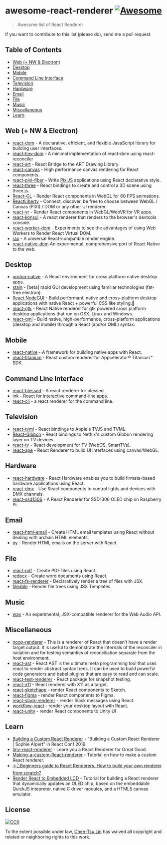 # awesome-react-renderer [![Awesome](https://cdn.rawgit.com/sindresorhus/awesome/d7305f38d29fed78fa85652e3a63e154dd8e8829/media/badge.svg)](https://github.com/sindresorhus/awesome)

> Awesome list of React Renderer

If you want to contribute to this list (please do), send me a pull request.

## Table of Contents

<!-- MarkdownTOC depth=4 -->

- [Web (+ NW & Electron)](#web)
- [Desktop](#desktop)
- [Mobile](#mobile)
- [Command Line Interface](#cli)
- [Television](#tv)
- [Hardware](#hardware)
- [Email](#email)
- [File](#file)
- [Music](#music)
- [Miscellaneous](#Miscellaneous)
- [Learn](#learn)

<!-- /MarkdownTOC -->

<a name="web" />

## Web (+ NW & Electron)

* [react-dom](https://github.com/facebook/react/tree/master/packages/react-dom) - A declarative, efficient, and flexible JavaScript library for building user interfaces.
* [react-tiny-dom](https://github.com/jiayihu/react-tiny-dom) - A minimal implementation of react-dom using react-reconciler
* [react-art](https://github.com/reactjs/react-art) - React Bridge to the ART Drawing Library.
* [react-canvas](https://github.com/Flipboard/react-canvas) - High performance canvas rendering for React components.
* [react-pixi-fiber](https://github.com/michalochman/react-pixi-fiber) - Write [PixiJS](http://www.pixijs.com/) applications using React declarative style.
* [react-three](https://github.com/Izzimach/react-three) - React bindings to create and control a 3D scene using three.js.
* [React-GL](https://github.com/PixelsCommander/React-GL) - Render React components in WebGL for 60 FPS animations.
* [ReactLiberty](https://github.com/LibertyGlobal/ReactLiberty) - Connect, discover, be free to choose between WebGL / Canvas (PIXI) / DOM or any other UI renderer.
* [react-vr](https://github.com/facebookincubator/react-vr) - Render React components in WebGL/WebVR for VR apps.
* [react-konsul](https://github.com/mohebifar/konsul) - A react renderer that renders to the browser's devtools console.
* [react-worker-dom](https://github.com/web-perf/react-worker-dom) - Experiments to see the advantages of using Web Workers to Render React Virtual DOM.
* [rax](https://github.com/alibaba/rax) - A universal React-compatible render engine.
* [react-native-dom](https://github.com/vincentriemer/react-native-dom) An experimental, comprehensive port of React Native to the web.

<a name="desktop" />

## Desktop

* [proton-native](https://github.com/kusti8/proton-native) - A React environment for cross platform native desktop apps.
* [stain](https://github.com/cztomsik/stain) - [beta] rapid GUI development using familiar technologies (fat-free electron).
* [React NodeGUI](https://github.com/nodegui/react-nodegui) - Build performant, native and cross-platform desktop applications with native React + powerful CSS like styling.🚀
* [react-gtk](https://github.com/codejamninja/react-gtk) - React Native renderer for gtk powered cross platform desktop applications that run on OSX, Linux and Windows.
* [react-qml](https://github.com/longseespace/react-qml) - Build native, high-performance, cross-platform applications (desktop and mobile) through a React (and/or QML) syntax.

<a name="mobile" />

## Mobile

* [react-native](https://github.com/facebook/react-native) - A framework for building native apps with React.
* [react-titanium](https://github.com/yuchi/react-titanium) - React custom renderer for Appcelerator® Titanium™ SDK.

<a name="cli" />

## Command Line Interface

* [react-blessed](https://github.com/Yomguithereal/react-blessed) - A react renderer for blessed.
* [ink](https://github.com/vadimdemedes/ink) - React for interactive command-line apps.
* [react-cli](https://github.com/mgrip/react-cli) - a react renderer for the command line.

<a name="tv" />

## Television

* [react-tvml](https://github.com/ramitos/react-tvml) - React bindings to Apple's TVJS and TVML.
* [React-Gibbon](http://techblog.netflix.com/2017/01/crafting-high-performance-tv-user.html) - React bindings to Netflix's custom Gibbon rendering layer on TV devices.
* [react-tv](https://github.com/raphamorim/react-tv) - React development for TV (WebOS, SmartTVs).
* [react-ape](https://github.com/raphamorim/react-ape) - React Renderer to build UI interfaces using canvas/WebGL.

<a name="hardware" />

## Hardware

* [react-hardware](https://github.com/iamdustan/react-hardware) - React Hardware enables you to build firmata-based hardware applications using React.
* [react-dmx](https://github.com/alexanderson1993/react-dmx) - Use React components to control lights and devices with DMX channels.
* [react-ssd1306](https://github.com/doodlewind/react-ssd1306) - A React Renderer for SSD1306 OLED chip on Raspberry Pi.

<a name="email" />

## Email

* [react-html-email](https://github.com/chromakode/react-html-email) - Create HTML email templates using React without dealing with archaic HTML elements.
* [oy](https://github.com/revivek/oy) - Render HTML emails on the server with React.

<a name="file" />

## File

* [react-pdf](https://github.com/diegomura/react-pdf) - Create PDF files using React.
* [redocx](https://github.com/nitin42/redocx) - Create word documents using React.
* [react-fs-renderer](https://github.com/ericvicenti/react-fs-renderer) - Declaratively render a tree of files with JSX.
* [fileable](https://github.com/johnhenry/fileable) - Render file trees using JSX Templates.

<a name="music" />

## Music

* [wax](https://github.com/jamesseanwright/wax) - An experimental, JSX-compatible renderer for the Web Audio API.

<a name="miscellaneous" />

## Miscellaneous

* [noop-renderer](https://github.com/facebook/react/blob/master/src/renderers/noop/ReactNoop.js) - This is a renderer of React that doesn't have a render target output. It is useful to demonstrate the internals of the reconciler in isolation and for testing semantics of reconciliation separate from the host environment.
* [react-ast](https://github.com/codejamninja/react-ast) - React AST is the ultimate meta programming tool that uses react to render abstract syntax trees. It can be used to build powerful code generators and babel plugins that are easy to read and can scale.
* [react-test-renderer](https://www.npmjs.com/package/react-test-renderer) - React package for snapshot testing.
* [react-x11](https://github.com/sidorares/react-x11) - React renderer with X11 as a target.
* [react-sketchapp](https://github.com/airbnb/react-sketchapp) - render React components to Sketch.
* [react-figma](https://github.com/react-figma/react-figma) - render React components to Figma.
* [react-slack-renderer](https://github.com/CentaurWarchief/react-slack-renderer) - render Slack messages using React.
* [workflow-react](https://github.com/havardh/workflow/tree/master/packages/workflow-react) - render your desktop layout with React.
* [react-unity](https://github.com/KurtGokhan/react-unity) - render React components to Unity UI

<a name="learn" />

## Learn

* [Building a Custom React Renderer](https://www.youtube.com/watch?v=CGpMlWVcHok) - "Building a Custom React Renderer | Sophie Alpert" in React Conf 2019.
* [tiny-react-renderer](https://github.com/iamdustan/tiny-react-renderer) - Learn you a React Renderer for Great Good.
* [Making-a-custom-React-renderer](https://github.com/nitin42/Making-a-custom-React-renderer) - Tutorial on how to make a custom React renderer.
* [⚛️👆Beginners guide to React Renderers. How to build your own renderer from scratch?](https://blog.atulr.com/react-custom-renderer-1/)
* [Render React to Embedded LCD](https://github.com/doodlewind/react-ssd1306/blob/master/docs/tutorial.md) - Tutorial for building a React renderer that dynamically updates an OLED chip, based on the embeddable QuickJS intepreter, native C driver modules, and a HTML5 canvas emulator.

## License

[![CC0](http://i.creativecommons.org/p/zero/1.0/88x31.png)](http://creativecommons.org/publicdomain/zero/1.0/)

To the extent possible under law, [Chen-Tsu Lin](https://github.com/chentsulin) has waived all copyright and related or neighboring rights to this work.
